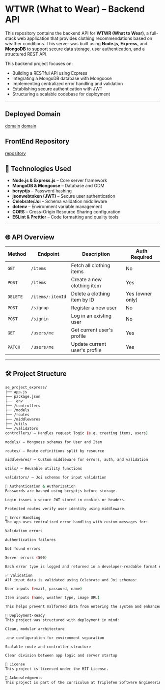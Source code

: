 # WTWR (What to Wear) – Backend API

This repository contains the backend API for **WTWR (What to Wear)**, a full-stack web application that provides clothing recommendations based on weather conditions. This server was built using **Node.js**, **Express**, and **MongoDB** to support secure data storage, user authentication, and a structured REST API.

This backend project focuses on:

- Building a RESTful API using Express
- Integrating a MongoDB database with Mongoose
- Implementing centralized error handling and validation
- Establishing secure authentication with JWT
- Structuring a scalable codebase for deployment

---

## Deployed Domain

[domain](https://wtwr.flowtemp.ro/)
[domain](https://www.wtwr.flowtemp.ro/)

## FrontEnd Repository

[repository](https://github.com/jodie-downey/se_project_react)

## 🧰 Technologies Used

- **Node.js & Express.js** – Core server framework
- **MongoDB & Mongoose** – Database and ODM
- **bcryptjs** – Password hashing
- **jsonwebtoken (JWT)** – Secure user authentication
- **Celebrate/Joi** – Schema validation middleware
- **dotenv** – Environment variable management
- **CORS** – Cross-Origin Resource Sharing configuration
- **ESLint & Prettier** – Code formatting and quality tools

---

## 🌐 API Overview

| Method   | Endpoint         | Description                   | Auth Required    |
| -------- | ---------------- | ----------------------------- | ---------------- |
| `GET`    | `/items`         | Fetch all clothing items      | No               |
| `POST`   | `/items`         | Create a new clothing item    | Yes              |
| `DELETE` | `/items/:itemId` | Delete a clothing item by ID  | Yes (owner only) |
| `POST`   | `/signup`        | Register a new user           | No               |
| `POST`   | `/signin`        | Log in an existing user       | No               |
| `GET`    | `/users/me`      | Get current user's profile    | Yes              |
| `PATCH`  | `/users/me`      | Update current user's profile | Yes              |

---

## 🛠️ Project Structure

```bash
se_project_express/
├── app.js
├── package.json
├── .env
├── /controllers
├── /models
├── /routes
├── /middlewares
├── /utils
└── /validators
controllers/ – Handles request logic (e.g. creating items, users)

models/ – Mongoose schemas for User and Item

routes/ – Route definitions split by resource

middlewares/ – Custom middleware for errors, auth, and validation

utils/ – Reusable utility functions

validators/ – Joi schemas for input validation

🔐 Authentication & Authorization
Passwords are hashed using bcryptjs before storage.

Login issues a secure JWT stored in cookies or headers.

Protected routes verify user identity using middleware.

🧪 Error Handling
The app uses centralized error handling with custom messages for:

Validation errors

Authentication failures

Not found errors

Server errors (500)

Each error type is logged and returned in a developer-readable format during development and safely masked in production.

✅ Validation
All input data is validated using Celebrate and Joi schemas:

User inputs (email, password, name)

Item inputs (name, weather type, image URL)

This helps prevent malformed data from entering the system and enhances security.

🚀 Deployment-Ready
This project was structured with deployment in mind:

Clean, modular architecture

.env configuration for environment separation

Scalable route and controller structure

Clear division between app logic and server startup

📄 License
This project is licensed under the MIT License.

👋 Acknowledgments
This project is part of the curriculum at TripleTen Software Engineering Bootcamp. The backend pairs with the WTWR front-end project.
```
